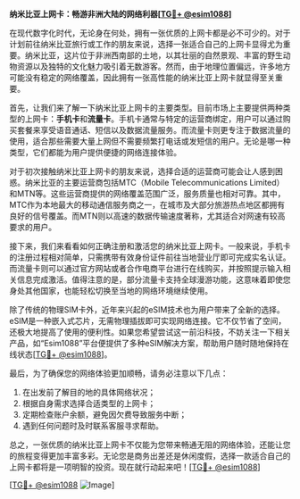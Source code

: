 **纳米比亚上网卡：畅游非洲大陆的网络利器[[TG💪+ @esim1088](https://t.me/s/esim1088)]**

在现代数字化时代，无论身在何处，拥有一张优质的上网卡都是必不可少的。对于计划前往纳米比亚旅行或工作的朋友来说，选择一张适合自己的上网卡显得尤为重要。纳米比亚，这片位于非洲西南部的土地，以其壮丽的自然景观、丰富的野生动物资源以及独特的文化魅力吸引着无数游客。然而，由于地理位置偏远，许多地方可能没有稳定的网络覆盖，因此拥有一张高性能的纳米比亚上网卡就显得至关重要。

首先，让我们来了解一下纳米比亚上网卡的主要类型。目前市场上主要提供两种类型的上网卡：**手机卡**和**流量卡**。手机卡通常与特定的运营商绑定，用户可以通过购买套餐来享受语音通话、短信以及数据流量服务。而流量卡则更专注于数据流量的使用，适合那些需要大量上网但不需要频繁打电话或发短信的用户。无论是哪一种类型，它们都能为用户提供便捷的网络连接体验。

对于初次接触纳米比亚上网卡的朋友来说，选择合适的运营商可能会让人感到困惑。纳米比亚的主要运营商包括MTC（Mobile Telecommunications Limited）和MTN等。这些运营商提供的网络覆盖范围广泛，服务质量也相对可靠。其中，MTC作为本地最大的移动通信服务商之一，在城市及大部分旅游热点地区都拥有良好的信号覆盖。而MTN则以高速的数据传输速度著称，尤其适合对网速有较高要求的用户。

接下来，我们来看看如何正确注册和激活您的纳米比亚上网卡。一般来说，手机卡的注册过程相对简单，只需携带有效身份证件前往当地营业厅即可完成实名认证。而流量卡则可以通过官方网站或者合作电商平台进行在线购买，并按照提示输入相关信息完成激活。值得注意的是，部分流量卡支持全球漫游功能，这意味着即使您身处其他国家，也能轻松切换至当地的网络环境继续使用。

除了传统的物理SIM卡外，近年来兴起的eSIM技术也为用户带来了全新的选择。eSIM是一种嵌入式芯片，无需物理插拔即可实现网络连接。它不仅节省了空间，还极大地提高了使用的便利性。如果您希望尝试这一前沿科技，不妨关注一下相关产品，如“Esim1088”平台便提供了多种eSIM解决方案，帮助用户随时随地保持在线状态[[TG💪+ @esim1088](https://t.me/s/esim1088)]。

最后，为了确保您的网络体验更加顺畅，请务必注意以下几点：
1. 在出发前了解目的地的具体网络状况；
2. 根据自身需求选择合适类型的上网卡；
3. 定期检查账户余额，避免因欠费导致服务中断；
4. 遇到任何问题时及时联系客服寻求帮助。

总之，一张优质的纳米比亚上网卡不仅能为您带来畅通无阻的网络体验，还能让您的旅程变得更加丰富多彩。无论您是商务出差还是休闲度假，选择一款适合自己的上网卡都将是一项明智的投资。现在就行动起来吧！[[TG💪+ @esim1088](https://t.me/s/esim1088)]

[[TG💪+ @esim1088](https://t.me/s/esim1088) ![Image](https://i.postimg.cc/4NQfJmqS/Snipaste-2025-05-13-00-14-12.png)]
